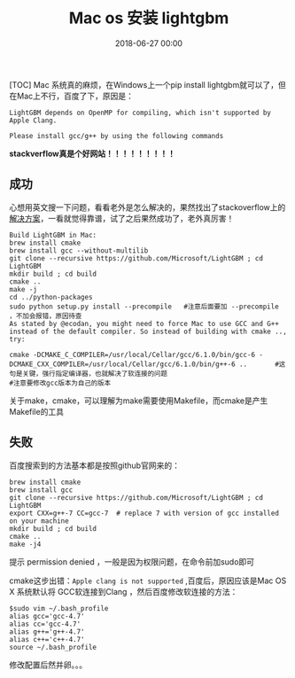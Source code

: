 ﻿---
title: "Mac os 安装 lightgbm"
layout: page
date: 2018-06-27 00:00
---

[TOC]
Mac 系统真的麻烦，在Windows上一个pip install lightgbm就可以了，但在Mac上不行，百度了下，原因是：

    LightGBM depends on OpenMP for compiling, which isn't supported by Apple Clang.
    
    Please install gcc/g++ by using the following commands

**stackverflow真是个好网站！！！！！！！！！**

## 成功
心想用英文搜一下问题，看看老外是怎么解决的，果然找出了stackoverflow上的[解决方案](https://stackoverflow.com/questions/44937698/lightgbm-oserror-library-not-loaded)，一看就觉得靠谱，试了之后果然成功了，老外真厉害！

    Build LightGBM in Mac:
    brew install cmake  
    brew install gcc --without-multilib  
    git clone --recursive https://github.com/Microsoft/LightGBM ; cd LightGBM  
    mkdir build ; cd build  
    cmake ..   
    make -j  
    cd ../python-packages  
    sudo python setup.py install --precompile   #注意后面要加 --precompile ，不加会报错，原因待查
    As stated by @ecodan, you might need to force Mac to use GCC and G++ instead of the default compiler. So instead of building with cmake .., try:
    
    cmake -DCMAKE_C_COMPILER=/usr/local/Cellar/gcc/6.1.0/bin/gcc-6 -DCMAKE_CXX_COMPILER=/usr/local/Cellar/gcc/6.1.0/bin/g++-6 ..       #这句是关键，强行指定编译器，也就解决了软连接的问题
    #注意要修改gcc版本为自己的版本
关于make，cmake，可以理解为make需要使用Makefile，而cmake是产生Makefile的工具
## 失败
百度搜索到的方法基本都是按照github官网来的：

    brew install cmake
    brew install gcc
    git clone --recursive https://github.com/Microsoft/LightGBM ; cd LightGBM
    export CXX=g++-7 CC=gcc-7  # replace 7 with version of gcc installed on your machine
    mkdir build ; cd build
    cmake ..
    make -j4
提示 permission denied ，一般是因为权限问题，在命令前加sudo即可

cmake这步出错：`Apple clang is not supported` ,百度后，原因应该是Mac OS X 系统默认将 GCC软连接到Clang ，然后百度修改软连接的方法：

    $sudo vim ~/.bash_profile
    alias gcc='gcc-4.7'
    alias cc='gcc-4.7'
    alias g++='g++-4.7'
    alias c++='c++-4.7'
    source ~/.bash_profile
修改配置后然并卵。。。

